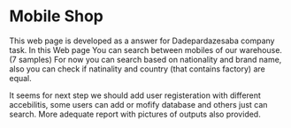 # Mobile Shop
This web page is developed as a answer for Dadepardazesaba company task. In this Web page You can search between mobiles of our warehouse.(7 samples)
For now you can search based on nationality and brand name, also you can check if natinality and country (that contains factory) are equal.

It seems for next step we should add user registeration with different accebilitis, some users can add or mofify database and others just can search. 
More adequate report with pictures of outputs also provided. 

